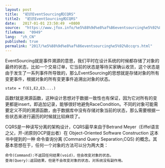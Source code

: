 ```yaml
---
layout: post
title:  "初识EventSourcing和CQRS"
title2:  "初识EventSourcing和CQRS"
date:   2017-01-01 23:50:49  +0800
source:  "https://www.jfox.info/%e5%88%9d%e8%af%86eventsourcing%e5%92%8ccqrs.html"
fileName:  "0949"
lang:  "zh_CN"
published: true
permalink: "2017/%e5%88%9d%e8%af%86eventsourcing%e5%92%8ccqrs.html"
---
```


EventSourcing就是事件溯源的意思，我们平时在设计系统的时候都存储了对象的最终的状态，比如一个交易订单，它当前的状态是等待买家确认收货，这个状态是由于发生了一系列事件所导致的，那么EventSourcing的思想就是存储对象的所有变更事件，根据对象的所有变更事件追溯出对象的状态。 

    state = f(E1,E2,E3....)

 函数f就是溯源函数，这种设计思想对于数据一致性也有保证，因为它对所有的变更都是insert，即追加记录，能够很好地避免RaceCondition。不同的对象可能需要定义不同的溯源函数，由于数据库中没有存储对象当前的状态，那么需要根据一些状态来进行遍历的时候就比较麻烦了。 

 CQRS是一种读写分离的架构设计，CQRS最早来自于Betrand Meyer（Eiffel语言之父，开-闭原则OCP提出者）在 Object-Oriented Software Construction 这本书中提到的一种 命令查询分离 (Command Query Separation,CQS) 的概念。其基本思想在于，任何一个对象的方法可以分为两大类： 

    命令(Command):不返回任何结果(void)，但会改变对象的状态。
    查询(Query):返回结果，但是不会改变对象的状态，对系统没有副作用。
